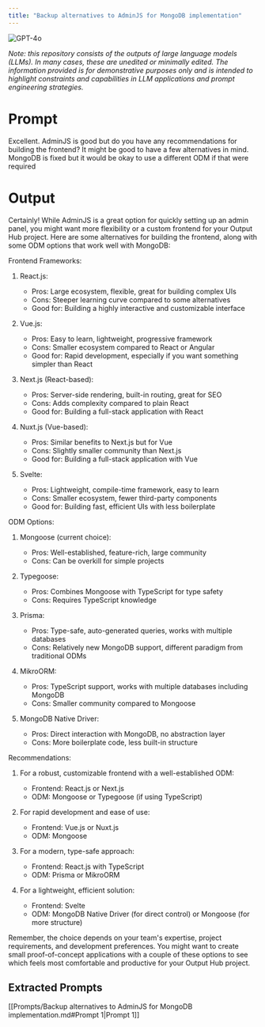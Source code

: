 ```yaml
---
title: "Backup alternatives to AdminJS for MongoDB implementation"
---
```

![GPT-4o](https://img.shields.io/badge/GPT--4o-3333FF?style=for-the-badge&logo=openai&logoColor=white)



*Note: this repository consists of the outputs of large language models (LLMs). In many cases, these are unedited or minimally edited. The information provided is for demonstrative purposes only and is intended to highlight constraints and capabilities in LLM applications and prompt engineering strategies.*


# Prompt

Excellent. AdminJS is good but do you have any recommendations for building the frontend? It might be good to have a few alternatives in mind. MongoDB is fixed but it would be okay to use a different ODM if that were required

# Output
Certainly! While AdminJS is a great option for quickly setting up an admin panel, you might want more flexibility or a custom frontend for your Output Hub project. Here are some alternatives for building the frontend, along with some ODM options that work well with MongoDB:

Frontend Frameworks:

1. React.js:
   - Pros: Large ecosystem, flexible, great for building complex UIs
   - Cons: Steeper learning curve compared to some alternatives
   - Good for: Building a highly interactive and customizable interface

2. Vue.js:
   - Pros: Easy to learn, lightweight, progressive framework
   - Cons: Smaller ecosystem compared to React or Angular
   - Good for: Rapid development, especially if you want something simpler than React

3. Next.js (React-based):
   - Pros: Server-side rendering, built-in routing, great for SEO
   - Cons: Adds complexity compared to plain React
   - Good for: Building a full-stack application with React

4. Nuxt.js (Vue-based):
   - Pros: Similar benefits to Next.js but for Vue
   - Cons: Slightly smaller community than Next.js
   - Good for: Building a full-stack application with Vue

5. Svelte:
   - Pros: Lightweight, compile-time framework, easy to learn
   - Cons: Smaller ecosystem, fewer third-party components
   - Good for: Building fast, efficient UIs with less boilerplate

ODM Options:

1. Mongoose (current choice):
   - Pros: Well-established, feature-rich, large community
   - Cons: Can be overkill for simple projects

2. Typegoose:
   - Pros: Combines Mongoose with TypeScript for type safety
   - Cons: Requires TypeScript knowledge

3. Prisma:
   - Pros: Type-safe, auto-generated queries, works with multiple databases
   - Cons: Relatively new MongoDB support, different paradigm from traditional ODMs

4. MikroORM:
   - Pros: TypeScript support, works with multiple databases including MongoDB
   - Cons: Smaller community compared to Mongoose

5. MongoDB Native Driver:
   - Pros: Direct interaction with MongoDB, no abstraction layer
   - Cons: More boilerplate code, less built-in structure

Recommendations:

1. For a robust, customizable frontend with a well-established ODM:
   - Frontend: React.js or Next.js
   - ODM: Mongoose or Typegoose (if using TypeScript)

2. For rapid development and ease of use:
   - Frontend: Vue.js or Nuxt.js
   - ODM: Mongoose

3. For a modern, type-safe approach:
   - Frontend: React.js with TypeScript
   - ODM: Prisma or MikroORM

4. For a lightweight, efficient solution:
   - Frontend: Svelte
   - ODM: MongoDB Native Driver (for direct control) or Mongoose (for more structure)

Remember, the choice depends on your team's expertise, project requirements, and development preferences. You might want to create small proof-of-concept applications with a couple of these options to see which feels most comfortable and productive for your Output Hub project.

 




## Extracted Prompts
[[Prompts/Backup alternatives to AdminJS for MongoDB implementation.md#Prompt 1|Prompt 1]]
